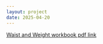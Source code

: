 ```yaml
---
layout: project
date: 2025-04-20
---
```



[Waist and Weight workbook pdf link](https://tenatic-x.github.io/projects/workbook%20report.pdf)
